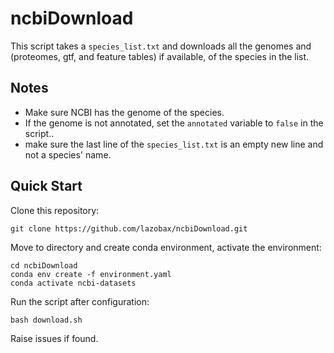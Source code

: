 # ncbiDownload
This script takes a `species_list.txt` and downloads all the genomes and (proteomes, gtf, and feature tables) if available, of the species in the list.

## Notes
+ Make sure NCBI has the genome of the species.
+ If the genome is not annotated, set the `annotated` variable to `false` in the script..
+ make sure the last line of the `species_list.txt` is an empty new line and not a species' name.

## Quick Start

Clone this repository:

```
git clone https://github.com/lazobax/ncbiDownload.git
```

Move to directory and create conda environment, activate the environment:

```
cd ncbiDownload
conda env create -f environment.yaml
conda activate ncbi-datasets
```

Run the script after configuration:

```
bash download.sh
```

Raise issues if found. 

